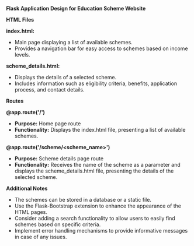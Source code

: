 **Flask Application Design for Education Scheme Website**

**HTML Files**

**index.html:**
- Main page displaying a list of available schemes.
- Provides a navigation bar for easy access to schemes based on income levels.

**scheme_details.html:**
- Displays the details of a selected scheme.
- Includes information such as eligibility criteria, benefits, application process, and contact details.

**Routes**

**@app.route('/')**
- **Purpose:** Home page route
- **Functionality:** Displays the index.html file, presenting a list of available schemes.

**@app.route('/scheme/<scheme_name>')**
- **Purpose:** Scheme details page route
- **Functionality:** Receives the name of the scheme as a parameter and displays the scheme_details.html file, presenting the details of the selected scheme.

**Additional Notes**

- The schemes can be stored in a database or a static file.
- Use the Flask-Bootstrap extension to enhance the appearance of the HTML pages.
- Consider adding a search functionality to allow users to easily find schemes based on specific criteria.
- Implement error handling mechanisms to provide informative messages in case of any issues.